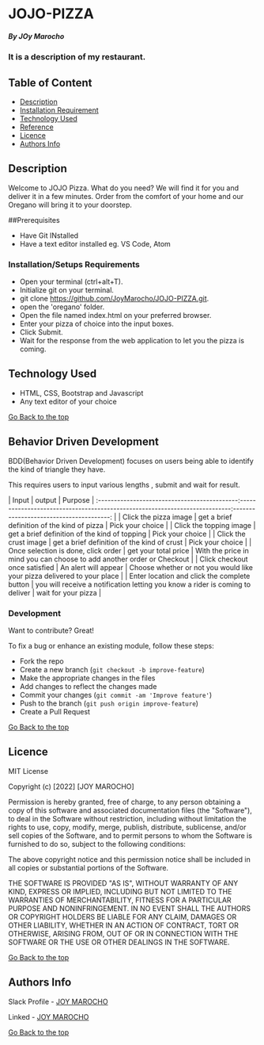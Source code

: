 # JOJO-PIZZA
##### By JOy Marocho
### It is a description of my restaurant.
## Table of Content
+ [Description](#description)
+ [Installation Requirement](#Installation)
+ [Technology Used](#technology-used)
+ [Reference](#reference)
+ [Licence](#licence)
+ [Authors Info](#author-Info)
## Description
<p>Welcome to JOJO Pizza. What do you need? We will find it for you and deliver it in a few minutes. Order from the comfort of your home and our Oregano will bring it to your doorstep.</p>

##Prerequisites
- Have Git INstalled
- Have a text editor installed eg. VS Code, Atom


### Installation/Setups Requirements
-   Open your terminal (ctrl+alt+T).
-   Initialize git on your terminal.
-   git clone <https://github.com/JoyMarocho/JOJO-PIZZA.git>.
-   open the 'oregano' folder.
-   Open the file named index.html on your preferred browser.
-   Enter your pizza of choice into the input boxes.
-   Click Submit.
-   Wait for the response from the web application to let you the pizza is coming.
 
## Technology Used
 * HTML, CSS, Bootstrap and Javascript
 * Any text editor of your choice 
 
 [Go Back to the top](#JOJO-PIZZA)
 
 ## Behavior Driven Development
BDD(Behavior Driven Development) focuses on users being able to identify the kind of triangle they have.

This requires users to input various lengths , submit and wait for result.

| Input                                      |                                     output                                   |                       Purpose      |
:--------------------------------------------:---------------------------------------------------------------------------:---------------------------------------: |
| Click the pizza image                      |                  get a brief definition of the kind of pizza                  |           Pick your choice        |
| Click the topping image                    |       get a brief definition of the kind of topping                           |    Pick your choice               |
| Click the crust image                      |               get a brief definition of the kind of crust                     |                Pick your choice   |
| Once selection is done, click order        |          get your total price           |  With the price in mind you can choose to add another order or Checkout |
| Click checkout once satisfied              |       An alert will appear              | Choose whether or not you would like your pizza delivered to your place |
| Enter location  and click the complete button | you will receive a notification letting you know a rider is coming to deliver |           wait for your pizza  |


### Development

Want to contribute? Great!

To fix a bug or enhance an existing module, follow these steps:

- Fork the repo
- Create a new branch (`git checkout -b improve-feature`)
- Make the appropriate changes in the files
- Add changes to reflect the changes made
- Commit your changes (`git commit -am 'Improve feature'`)
- Push to the branch (`git push origin improve-feature`)
- Create a Pull Request 
 
 [Go Back to the top](#JOJO-PIZZA)

  ## Licence
 
 MIT License
 
 Copyright (c) [2022] [JOY MAROCHO]
 
 Permission is hereby granted, free of charge, to any person obtaining a copy
 of this software and associated documentation files (the "Software"), to deal
 in the Software without restriction, including without limitation the rights
 to use, copy, modify, merge, publish, distribute, sublicense, and/or sell
 copies of the Software, and to permit persons to whom the Software is
 furnished to do so, subject to the following conditions:
 
 The above copyright notice and this permission notice shall be included in all
 copies or substantial portions of the Software.
 
 THE SOFTWARE IS PROVIDED "AS IS", WITHOUT WARRANTY OF ANY KIND, EXPRESS OR
 IMPLIED, INCLUDING BUT NOT LIMITED TO THE WARRANTIES OF MERCHANTABILITY,
 FITNESS FOR A PARTICULAR PURPOSE AND NONINFRINGEMENT. IN NO EVENT SHALL THE
 AUTHORS OR COPYRIGHT HOLDERS BE LIABLE FOR ANY CLAIM, DAMAGES OR OTHER
 LIABILITY, WHETHER IN AN ACTION OF CONTRACT, TORT OR OTHERWISE, ARISING FROM,
 OUT OF OR IN CONNECTION WITH THE SOFTWARE OR THE USE OR OTHER DEALINGS IN THE
 SOFTWARE.
 
 [Go Back to the top](#JOJO-PIZZA)
 
 ## Authors Info
 
 Slack Profile - [JOY MAROCHO](https://app.slack.com/client/T0101L740P4/D0330AQB1PSlack%20Profile%20-%20[JOY%20MAROCHO](https://app.slack.com/client/T077KKCG6/GLRQR61NW/user_profile/UKXhttps://app.slack.com/client/T0101L740P4/D0330AQB1PSlack%20Profile%20-%20[JOY%20MAROCHO](https://app.slack.com/client/T077KKCG6/GLRQR61NW/user_profile/UKXCHMCNP?cdn_fallback=1)WCHMCNP?cdn_fallback=1)W)
 
 Linked - [JOY MAROCHO](https://www.linkedin.com/in/joy-marocho-553b3b12a/)
 
 [Go Back to the top](#JOJO-PIZZA)
